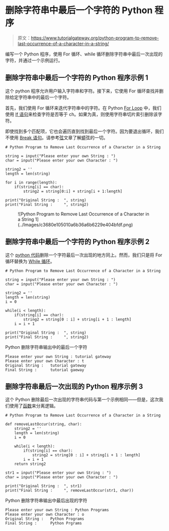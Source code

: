 # 删除字符串中最后一个字符的 Python 程序

> 原文：<https://www.tutorialgateway.org/python-program-to-remove-last-occurrence-of-a-character-in-a-string/>

编写一个 Python 程序，使用 For 循环、while 循环删除字符串中最后一次出现的字符，并通过一个示例运行。

## 删除字符串中最后一个字符的 Python 程序示例 1

这个 python 程序允许用户输入字符串和字符。接下来，它使用 For 循环查找并删除给定字符串中的最后一个字符。

首先，我们使用 For 循环来迭代字符串中的字符。在 Python [For Loop](https://www.tutorialgateway.org/python-for-loop/) 中，我们使用 [If 语句](https://www.tutorialgateway.org/python-if-statement/)来检查字符是否等于 ch。如果为真，则使用字符串切片索引删除该字符。

即使找到多个匹配项，它也会遍历直到找到最后一个字符。因为要退出循环，我们不使用 [Break 语句](https://www.tutorialgateway.org/python-break/)。请参考[弦](https://www.tutorialgateway.org/python-string/)文章了解[蟒](https://www.tutorialgateway.org/python-tutorial/)弦的一切。

```
# Python Program to Remove Last Occurrence of a Character in a String

string = input("Please enter your own String : ")
char = input("Please enter your own Character : ")

string2 = ''
length = len(string)

for i in range(length):
    if(string[i] == char):
        string2 = string[0:i] + string[i + 1:length]

print("Original String :  ", string)
print("Final String :     ", string2)
```

<figure class="wp-block-image">![Python Program to Remove Last Occurrence of a Character in a String 1](../Images/c3680e105010a6b36a6b6229e404bfdf.png)</figure>

## 删除字符串中最后一个字符的 Python 程序示例 2

这个 [python 代码](https://www.tutorialgateway.org/python-programming-examples/)删除一个字符最后一次出现的地方同上。然而，我们只是将 For 循环替换为 [While 循环](https://www.tutorialgateway.org/python-while-loop/)。

```
# Python Program to Remove Last Occurrence of a Character in a String

string = input("Please enter your own String : ")
char = input("Please enter your own Character : ")

string2 = ''
length = len(string)
i = 0

while(i < length):
    if(string[i] == char):
        string2 = string[0 : i] + string[i + 1 : length]
    i = i + 1

print("Original String :  ", string)
print("Final String :     ", string2)
```

Python 删除字符串输出中的最后一个字符

```
Please enter your own String : tutorial gateway
Please enter your own Character : t
Original String :   tutorial gateway
Final String :      tutorial gaeway
```

## 删除字符串最后一次出现的 Python 程序示例 3

这个 Python 删除最后一次出现的字符串代码与第一个示例相同——但是，这次我们使用了[函数](https://www.tutorialgateway.org/functions-in-python/)来分离逻辑。

```
# Python Program to Remove Last Occurrence of a Character in a String

def removeLastOccur(string, char):
    string2 = ''
    length = len(string)
    i = 0

    while(i < length):
        if(string[i] == char):
            string2 = string[0 : i] + string[i + 1 : length]
        i = i + 1
    return string2

str1 = input("Please enter your own String : ")
char = input("Please enter your own Character : ")

print("Original String :  ", str1)
print("Final String :     ", removeLastOccur(str1, char))
```

Python 删除字符串输出中最后出现的字符

```
Please enter your own String : Python Programs
Please enter your own Character : o
Original String :   Python Programs
Final String :      Python Prgrams
```
